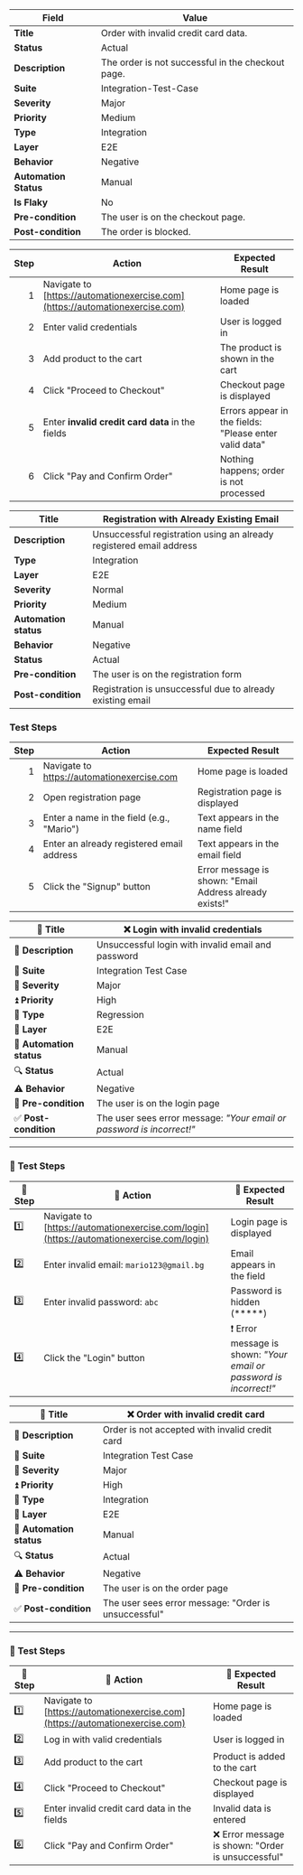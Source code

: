 
| **Field**             | **Value**                                         |
| --------------------- | ------------------------------------------------- |
| **Title**             | Order with invalid credit card data.              |
| **Status**            | Actual                                            |
| **Description**       | The order is not successful in the checkout page. |
| **Suite**             | Integration-Test-Case                             |
| **Severity**          | Major                                             |
| **Priority**          | Medium                                            |
| **Type**              | Integration                                       |
| **Layer**             | E2E                                               |
| **Behavior**          | Negative                                          |
| **Automation Status** | Manual                                            |
| **Is Flaky**          | No                                                |
| **Pre-condition**     | The user is on the checkout page.                 |
| **Post-condition**    | The order is blocked.                             |


| **Step** | **Action**                                                                   | **Expected Result**                                    |
| -------: | ---------------------------------------------------------------------------- | ------------------------------------------------------ |
|        1 | Navigate to [https://automationexercise.com](https://automationexercise.com) | Home page is loaded                                    |
|        2 | Enter valid credentials                                                      | User is logged in                                      |
|        3 | Add product to the cart                                                      | The product is shown in the cart                       |
|        4 | Click "Proceed to Checkout"                                                  | Checkout page is displayed                             |
|        5 | Enter **invalid credit card data** in the fields                             | Errors appear in the fields: "Please enter valid data" |
|        6 | Click "Pay and Confirm Order"                                                | Nothing happens; order is not processed                |


| **Title**             | Registration with Already Existing Email             |
|-----------------------|------------------------------------------------------|
| **Description**       | Unsuccessful registration using an already registered email address |
| **Type**              | Integration                                          |
| **Layer**             | E2E                                                  |
| **Severity**          | Normal                                               |
| **Priority**          | Medium                                               |
| **Automation status** | Manual                                               |
| **Behavior**          | Negative                                             |
| **Status**            | Actual                                               |
| **Pre-condition**     | The user is on the registration form                 |
| **Post-condition**    | Registration is unsuccessful due to already existing email |

### Test Steps

| **Step** | **Action**                                      | **Expected Result**                                      |
|---------:|--------------------------------------------------|----------------------------------------------------------|
| 1        | Navigate to https://automationexercise.com       | Home page is loaded                                      |
| 2        | Open registration page                           | Registration page is displayed                           |
| 3        | Enter a name in the field (e.g., "Mario")        | Text appears in the name field                           |
| 4        | Enter an already registered email address        | Text appears in the email field                          |
| 5        | Click the "Signup" button                        | Error message is shown: "Email Address already exists!"  |



| 🔹 **Title**             | ❌ Login with invalid credentials                                |
|-------------------------|------------------------------------------------------------------|
| 📝 **Description**       | Unsuccessful login with invalid email and password               |
| 📁 **Suite**             | Integration Test Case                                            |
| 🚨 **Severity**          | Major                                                            |
| ⏫ **Priority**          | High                                                             |
| 🔄 **Type**              | Regression                                                       |
| 🧩 **Layer**             | E2E                                                              |
| 🧪 **Automation status** | Manual                                                           |
| 🔍 **Status**            | Actual                                                           |
| ⚠️ **Behavior**          | Negative                                                         |
| 📌 **Pre-condition**     | The user is on the login page                                    |
| ✅ **Post-condition**    | The user sees error message: _"Your email or password is incorrect!"_ |

---

### 🧪 Test Steps

| 🔢 **Step** | 🧭 **Action**                                           | 🎯 **Expected Result**                                               |
|------------|---------------------------------------------------------|----------------------------------------------------------------------|
| 1️⃣         | Navigate to [https://automationexercise.com/login](https://automationexercise.com/login) | Login page is displayed                                              |
| 2️⃣         | Enter invalid email: `mario123@gmail.bg`               | Email appears in the field                                           |
| 3️⃣         | Enter invalid password: `abc`                          | Password is hidden (*****)                                           |
| 4️⃣         | Click the "Login" button                               | ❗ Error message is shown: _"Your email or password is incorrect!"_  |



| 🧾 **Title**             | ❌ Order with invalid credit card                             |
|--------------------------|--------------------------------------------------------------|
| 📝 **Description**       | Order is not accepted with invalid credit card               |
| 📁 **Suite**             | Integration Test Case                                        |
| 🚨 **Severity**          | Major                                                        |
| ⏫ **Priority**          | High                                                         |
| 🔄 **Type**              | Integration                                                  |
| 🧩 **Layer**             | E2E                                                          |
| 🧪 **Automation status** | Manual                                                       |
| 🔍 **Status**            | Actual                                                       |
| ⚠️ **Behavior**          | Negative                                                     |
| 📌 **Pre-condition**     | The user is on the order page                                |
| ✅ **Post-condition**    | The user sees error message: "Order is unsuccessful"         |

---

### 🧪 Test Steps

| 🔢 **Step** | 🧭 **Action**                                      | 🎯 **Expected Result**                      |
|------------|----------------------------------------------------|--------------------------------------------|
| 1️⃣         | Navigate to [https://automationexercise.com](https://automationexercise.com) | Home page is loaded                        |
| 2️⃣         | Log in with valid credentials                      | User is logged in                          |
| 3️⃣         | Add product to the cart                            | Product is added to the cart               |
| 4️⃣         | Click "Proceed to Checkout"                        | Checkout page is displayed                 |
| 5️⃣         | Enter invalid credit card data in the fields       | Invalid data is entered                    |
| 6️⃣         | Click "Pay and Confirm Order"                      | ❌ Error message is shown: "Order is unsuccessful" |


